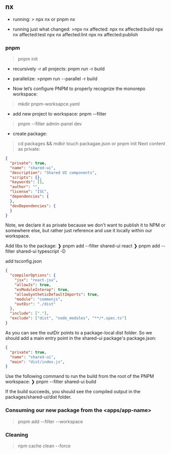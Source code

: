 ## nx
- running: > npx nx <target> <project> or pnpm nx <target> <project>

- running just what changed: >npx nx affected:<target>
npx nx affected:build
npx nx affected:test
npx nx affected:lint
npx nx affected:publish


### pnpm
> pnpm init

- recursively -r all projects: pnpm run -r build

- parallelize: >pnpm run --parallel -r build

- Now let’s configure PNPM to properly recognize the monorepo workspace:
> mkdir pnpm-worksapce.yaml

- add new project to workspace: pnpm --filter <package-name> <command>
> pnpm --filter admin-panel dev

- create package: 
> cd packages && mdkir <new-package-name>
> touch packagae.json or pnpm init
Next content as private:
```json
{
  "private": true,
  "name": "shared-ui",
  "description": "Shared UI components",
  "scripts": {},
  "keywords": [],
  "author": "",
  "license": "ISC",
  "dependencies": {
  },
  "devDependencies": {
  }
}
```
Note, we declare it as private because we don't want to publish it to NPM or somewhere else, but rather just reference and use it locally within our workspace.

Add libs to the package:
❯ pnpm add --filter shared-ui react
❯ pnpm add --filter shared-ui typescript -D

add tsconfig.json
```json
{
  "compilerOptions": {
    "jsx": "react-jsx",
    "allowJs": true,
    "esModuleInterop": true,
    "allowSyntheticDefaultImports": true,
    "module": "commonjs",
    "outDir": "./dist"
  },
  "include": ["."],
  "exclude": ["dist", "node_modules", "**/*.spec.ts"]
}
```

As you can see the outDir points to a package-local dist folder. So we should add a main entry point in the shared-ui package's package.json:
```json
{
  "private": true,
  "name": "shared-ui",
  "main": "dist/index.js",
}
```

Use the following command to run the build from the root of the PNPM workspace:
❯ pnpm --filter shared-ui build

If the build succeeds, you should see the compiled output in the packages/shared-ui/dist folder.

### Consuming our new package from the <apps/app-name>

>pnpm add <package> --filter <app-name> --workspace 

### Cleaning
>npm cache clean --force